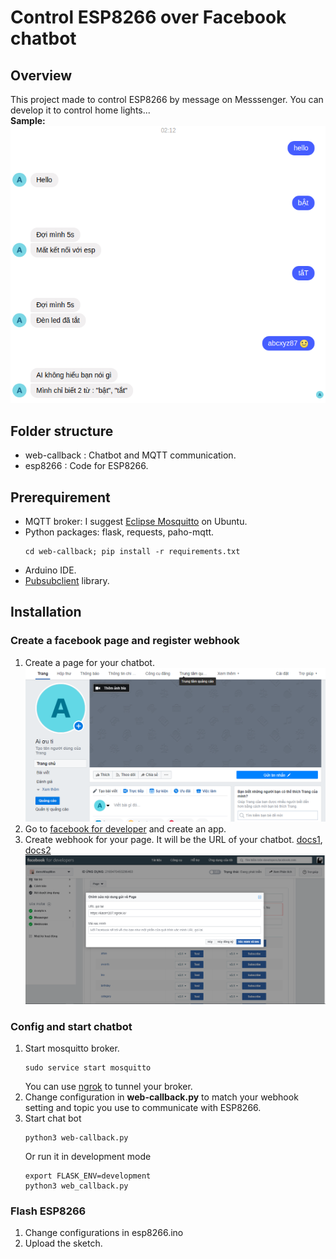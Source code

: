 # Control ESP8266 over Facebook chatbot
## Overview
This project  made to control ESP8266 by message on Messsenger. You can develop it to control home lights...  
**Sample:**  
![Sample](images/sample.png)
## Folder structure
- web-callback : Chatbot and MQTT communication.
- esp8266 : Code for ESP8266.
## Prerequirement
- MQTT broker: I suggest [Eclipse Mosquitto](https://mosquitto.org/) on Ubuntu.
- Python packages: flask, requests, paho-mqtt.
  ```
  cd web-callback; pip install -r requirements.txt
  ```
- Arduino IDE.
- [Pubsubclient](https://github.com/knolleary/pubsubclient) library.
## Installation
### Create a facebook page and register webhook  
1. Create a page for your chatbot.
   ![create-page](images/create-page.png)
2. Go to [facebook for developer](https://developers.facebook.com/) and create an app.
3. Create webhook for your page. It will be the URL of your chatbot. [docs1](https://developers.facebook.com/docs/messenger-platform/webhook/), [docs2](https://developers.facebook.com/docs/messenger-platform/getting-started/app-setup) 
  ![create-webhook](images/create-webhook.png)
### Config and start chatbot
1. Start mosquitto broker.
    ```
    sudo service start mosquitto 
    ```
   You can use [ngrok](https://ngrok.com/) to tunnel your broker.
2. Change configuration in **web-callback.py** to match your webhook setting and topic you use to communicate with ESP8266.
3. Start chat bot
    ```
    python3 web-callback.py
    ```
    Or run it in development mode
    ```
    export FLASK_ENV=development
    python3 web_callback.py
    ```
### Flash ESP8266
1. Change configurations in esp8266.ino
2. Upload the sketch.

